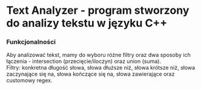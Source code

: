 # Text Analyzer - program stworzony do analizy tekstu w języku C++

### Funkcjonalności
Aby analizować tekst, mamy do wyboru różne filtry oraz dwa sposoby ich łączenia - intersection (przecięcie/iloczyn) oraz union (suma). <br>
Filtry: konkretna długość słowa, słowa dłuższe niż, słowa krótsze niż, słowa zaczynające się na, słowa kończące się na, słowa zawierające oraz customowy regex. <br>

